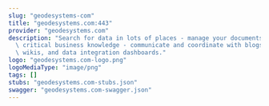 ```yaml
---
slug: "geodesystems-com"
title: "geodesystems.com:443"
provider: "geodesystems.com"
description: "Search for data in lots of places - manage your documents, photos and\
  \ critical business knowledge - communicate and coordinate with blogs, interactive\
  \ wikis, and data integration dashboards."
logo: "geodesystems.com-logo.png"
logoMediaType: "image/png"
tags: []
stubs: "geodesystems.com-stubs.json"
swagger: "geodesystems.com-swagger.json"
---
```

